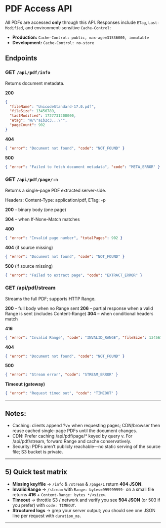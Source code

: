 # PDF Access API

All PDFs are accessed **only** through this API. Responses include `ETag`, `Last-Modified`, and environment-sensitive `Cache-Control`:

- **Production:** `Cache-Control: public, max-age=31536000, immutable`
- **Development:** `Cache-Control: no-store`

## Endpoints

### GET `/api/pdf/info`

Returns document metadata.

**200**
```json
{
  "fileName": "UnicodeStandard-17.0.pdf",
  "fileSize": 13456789,
  "lastModified": 1727731200000,
  "etag": "W/\"a1b2c3...\"",
  "pageCount": 902
}
```

**404**
```json
{ "error": "Document not found", "code": "NOT_FOUND" }
```

**500**
```json
{ "error": "Failed to fetch document metadata", "code": "META_ERROR" }
```

### GET `/api/pdf/page/:n`

Returns a single-page PDF extracted server-side.

Headers: Content-Type: application/pdf, ETag: <baseEtag>-p<n>

**200** – binary body (one page)

**304** – when If-None-Match matches

**400** 
```json
{ "error": "Invalid page number", "totalPages": 902 }
```

**404** (if source missing)
```json
{ "error": "Document not found", "code": "NOT_FOUND" }
```

**500** (if source missing)
```json
{ "error": "Failed to extract page", "code": "EXTRACT_ERROR" }
```

### GET /api/pdf/stream

Streams the full PDF; supports HTTP Range.

**200** – full body when no Range sent
**206** – partial response when a valid Range is sent (includes Content-Range)
**304** – when conditional headers match

**416**
```json
{ "error": "Invalid Range", "code": "INVALID_RANGE", "fileSize": 13456789 }
```

**404**
```json
{ "error": "Document not found", "code": "NOT_FOUND" }
```

**500**
```json
{ "error": "Stream error", "code": "STREAM_ERROR" }

```

**Timeout (gateway)**
```json
{ "error": "Request timed out", "code": "TIMEOUT" }
```
---

## Notes:

- Caching: clients append ?v=<etag> when requesting pages; CDN/browser then reuse cached single-page PDFs until the document changes.
- CDN: Prefer caching /api/pdf/page/* keyed by query v. For /api/pdf/stream, forward Range and cache conservatively.
- Security: PDFs aren’t publicly reachable—no static serving of the source file; S3 bucket is private.

---

## 5) Quick test matrix

- **Missing key/file** → `/info` & `/stream` & `/page/1` return **404 JSON**.
- **Invalid Range** → `/stream` with `Range: bytes=999999999-` on a small file returns **416** + `Content-Range: bytes */<size>`.
- **Timeout** → throttle S3 / network and verify you see **504 JSON** (or 503 if you prefer) with `code: TIMEOUT`.
- **Structured logs** → grep your server output; you should see one JSON line per request with `duration_ms`.

---
